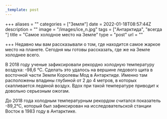 ```yaml
---
_template: post
---
```





+++
aliases = ""
categories = ["Земля"]
date = 2022-01-18T08:57:44Z
description = ""
image = "/images/ice_n.jpg"
tags = ["Антарктида", "всегда "]
title = "Самое холодное место на Земле"
type = "post"
url = ""

+++
Недавно мы вам рассказывали о том, где находится самое жаркое место на планете. Сегодня мы готовы рассказать, где же на Земле холоднее всего.  
  
В 2018 году ученые зафиксировали рекордно холодную температуру воздуха: -98,6 °С. Сделать это удалось на вершине ледового щита в восточной части Земли Королевы Мод в Антарктиде. Именно там расположены впадины глубиной от 2 до 4 метров, в которых скапливается ледяной воздух. Вдох при такой температуре приводит к довольно серьезным ожогам.  
  
До 2018 года холодным температурным рекордом считался показатель -89,2°С, который был зафиксирован на исследовательской станции Восток в 1983 году в Антарктике.
